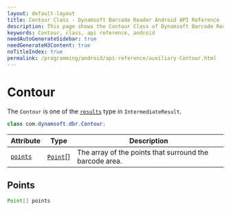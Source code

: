 ```yaml
---
layout: default-layout
title: Contour Class - Dynamsoft Barcode Reader Android API Reference
description: This page shows the Contour Class of Dynamsoft Barcode Reader for Android SDK.
keywords: Contour, class, api reference, android
needAutoGenerateSidebar: true
needGenerateH3Content: true
noTitleIndex: true
permalink: /programming/android/api-reference/auxiliary-Contour.html
---
```



# Contour

The `Contour` is one of the [`results`](auxiliary-IntermediateResult.html#results) type in `IntermediateResult`.

```java
class com.dynamsoft.dbr.Contour;
```

| Attribute | Type | Description |
|---------- | ---- | ----------- |
| [`points`](#points) | [`Point`](auxiliary-Point.html)[] | The array of the points that surround the barcode area. |
  
## Points

```java
Point[] points
```  

